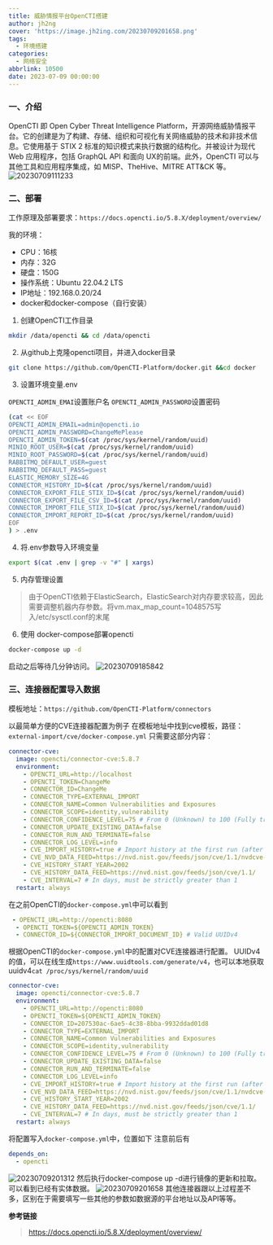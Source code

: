 ```yaml
---
title: 威胁情报平台OpenCTI搭建
author: jh2ng
cover: 'https://image.jh2ing.com/20230709201658.png'
tags:
  - 环境搭建
categories:
  - 网络安全
abbrlink: 10500
date: 2023-07-09 00:00:00
---
```

### 一、介绍
OpenCTI 即 Open Cyber Threat Intelligence Platform，开源网络威胁情报平台。它的创建是为了构建、存储、组织和可视化有关网络威胁的技术和非技术信息。它使用基于 STIX 2 标准的知识模式来执行数据的结构化。并被设计为现代 Web 应用程序，包括 GraphQL API 和面向 UX的前端。此外，OpenCTI 可以与其他工具和应用程序集成，如 MISP、TheHive、MITRE ATT&CK 等。
![20230709111233](https://image.jh2ing.com/20230709111233.png)

### 二、部署
工作原理及部署要求：`https://docs.opencti.io/5.8.X/deployment/overview/`

我的环境：
- CPU：16核
- 内存：32G
- 硬盘：150G
- 操作系统：Ubuntu 22.04.2 LTS
- IP地址：192.168.0.20/24
- docker和docker-compose（自行安装）

1. 创建OpenCTI工作目录

```bash
mkdir /data/opencti && cd /data/opencti
```
2. 从github上克隆opencti项目，并进入docker目录


```bash
git clone https://github.com/OpenCTI-Platform/docker.git &&cd docker
```
3. 设置环境变量.env

`OPENCTI_ADMIN_EMAI`设置账户名
`OPENCTI_ADMIN_PASSWORD`设置密码
```bash
(cat << EOF
OPENCTI_ADMIN_EMAIL=admin@opencti.io  
OPENCTI_ADMIN_PASSWORD=ChangeMePlease
OPENCTI_ADMIN_TOKEN=$(cat /proc/sys/kernel/random/uuid)
MINIO_ROOT_USER=$(cat /proc/sys/kernel/random/uuid)
MINIO_ROOT_PASSWORD=$(cat /proc/sys/kernel/random/uuid)
RABBITMQ_DEFAULT_USER=guest
RABBITMQ_DEFAULT_PASS=guest
ELASTIC_MEMORY_SIZE=4G
CONNECTOR_HISTORY_ID=$(cat /proc/sys/kernel/random/uuid)
CONNECTOR_EXPORT_FILE_STIX_ID=$(cat /proc/sys/kernel/random/uuid)
CONNECTOR_EXPORT_FILE_CSV_ID=$(cat /proc/sys/kernel/random/uuid)
CONNECTOR_IMPORT_FILE_STIX_ID=$(cat /proc/sys/kernel/random/uuid)
CONNECTOR_IMPORT_REPORT_ID=$(cat /proc/sys/kernel/random/uuid)
EOF
) > .env
```
4. 将.env参数导入环境变量

```bash
export $(cat .env | grep -v "#" | xargs)
```
5. 内存管理设置

> 由于OpenCTI依赖于ElasticSearch，ElasticSearch对内存要求较高，因此需要调整机器内存参数。将vm.max_map_count=1048575写入/etc/sysctl.conf的末尾

6. 使用 docker-compose部署opencti

```bash
docker-compose up -d
```

启动之后等待几分钟访问。
![20230709185842](https://image.jh2ing.com/20230709185842.png)

### 三、连接器配置导入数据
模板地址：`https://github.com/OpenCTI-Platform/connectors`

以最简单方便的CVE连接器配置为例子
在模板地址中找到cve模板，路径：`external-import/cve/docker-compose.yml`
只需要这部分内容：
```yaml
connector-cve:
  image: opencti/connector-cve:5.8.7
  environment:
    - OPENCTI_URL=http://localhost
    - OPENCTI_TOKEN=ChangeMe
    - CONNECTOR_ID=ChangeMe
    - CONNECTOR_TYPE=EXTERNAL_IMPORT
    - CONNECTOR_NAME=Common Vulnerabilities and Exposures
    - CONNECTOR_SCOPE=identity,vulnerability
    - CONNECTOR_CONFIDENCE_LEVEL=75 # From 0 (Unknown) to 100 (Fully trusted)
    - CONNECTOR_UPDATE_EXISTING_DATA=false
    - CONNECTOR_RUN_AND_TERMINATE=false
    - CONNECTOR_LOG_LEVEL=info
    - CVE_IMPORT_HISTORY=true # Import history at the first run (after only recent), reset the connector state if you want to re-import
    - CVE_NVD_DATA_FEED=https://nvd.nist.gov/feeds/json/cve/1.1/nvdcve-1.1-recent.json.gz
    - CVE_HISTORY_START_YEAR=2002
    - CVE_HISTORY_DATA_FEED=https://nvd.nist.gov/feeds/json/cve/1.1/
    - CVE_INTERVAL=7 # In days, must be strictly greater than 1
  restart: always
```
在之前OpenCTI的`docker-compose.yml`中可以看到
```yaml
 - OPENCTI_URL=http://opencti:8080
  - OPENCTI_TOKEN=${OPENCTI_ADMIN_TOKEN}
  - CONNECTOR_ID=${CONNECTOR_IMPORT_DOCUMENT_ID} # Valid UUIDv4
```
根据OpenCTI的`docker-compose.yml`中的配置对CVE连接器进行配置。
UUIDv4的值，可以在线生成`https://www.uuidtools.com/generate/v4`，也可以本地获取uuidv4`cat /proc/sys/kernel/random/uuid`
```yaml
connector-cve:
  image: opencti/connector-cve:5.8.7
  environment:
    - OPENCTI_URL=http://opencti:8080
    - OPENCTI_TOKEN=${OPENCTI_ADMIN_TOKEN}
    - CONNECTOR_ID=207530ac-6ae5-4c38-8bba-9932ddad01d8
    - CONNECTOR_TYPE=EXTERNAL_IMPORT
    - CONNECTOR_NAME=Common Vulnerabilities and Exposures
    - CONNECTOR_SCOPE=identity,vulnerability
    - CONNECTOR_CONFIDENCE_LEVEL=75 # From 0 (Unknown) to 100 (Fully trusted)
    - CONNECTOR_UPDATE_EXISTING_DATA=false
    - CONNECTOR_RUN_AND_TERMINATE=false
    - CONNECTOR_LOG_LEVEL=info
    - CVE_IMPORT_HISTORY=true # Import history at the first run (after only recent), reset the connector state if you want to re-import
    - CVE_NVD_DATA_FEED=https://nvd.nist.gov/feeds/json/cve/1.1/nvdcve-1.1-recent.json.gz
    - CVE_HISTORY_START_YEAR=2002
    - CVE_HISTORY_DATA_FEED=https://nvd.nist.gov/feeds/json/cve/1.1/
    - CVE_INTERVAL=7 # In days, must be strictly greater than 1
  restart: always
```
将配置写入`docker-compose.yml`中，位置如下
注意前后有
```yaml
depends_on:
  - opencti
```
![20230709201312](https://image.jh2ing.com/20230709201312.png)
然后执行docker-compose up -d进行镜像的更新和拉取。可以看到已经有实体数据。
![20230709201658](https://image.jh2ing.com/20230709201658.png)
其他连接器跟以上过程差不多，区别在于需要填写一些其他的参数如数据源的平台地址以及API等等。

**参考链接**
> https://docs.opencti.io/5.8.X/deployment/overview/